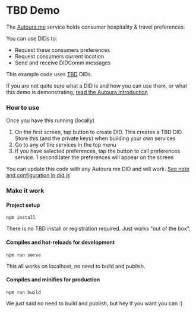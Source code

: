 # TBD Demo

The [Autoura.me](https://www.autoura.me) service holds consumer hospitality & travel preferences. 

You can use DIDs to:

* Request these consumers preferences
* Request consumers current location
* Send and receive DIDComm messages

This example code uses [TBD](https://developer.tbd.website) DIDs.

If you are not quite sure what a DID is and how you can use them, or what this demo is demonstrating, [read the Autoura introduction](https://www.autoura.com/docs/api/profiles)

### How to use

Once you have this running (locally)

1. On the first screen, tap button to create DID. This creates a TBD DID. Store this (and the private keys) when building your own services
2. Go to any of the services in the top menu 
3. If you have selected preferences, tap the button to call preferences service. 1 second later the preferences will appear on the screen

You can update this code with any Autoura.me DID and will work. [See note and configuration in did.js](https://github.com/Autoura/TBDdemo/blob/main/src/common/did.js)

### Make it work

#### Project setup
```
npm install
```

There is no TBD install or registration required. Just works "out of the box".

#### Compiles and hot-reloads for development
```
npm run serve
```

This all works on localhost, no need to build and publish.

#### Compiles and minifies for production
```
npm run build
```

We just said no need to build and publish, but hey if you want you can :)
